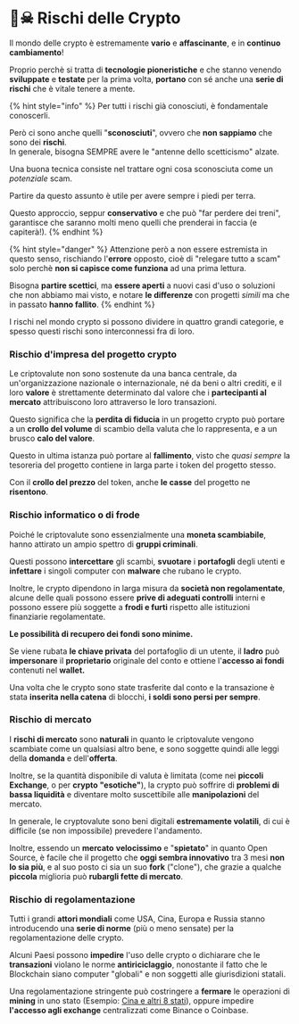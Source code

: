 # 🏴☠ Rischi delle Crypto

Il mondo delle crypto è estremamente **vario** e **affascinante**, e in **continuo cambiamento**!

Proprio perchè si tratta di **tecnologie pioneristiche** e che stanno venendo **sviluppate** e **testate** per la prima volta, **portano** con sé anche una **serie di rischi** che è vitale tenere a mente.

{% hint style="info" %}
Per tutti i rischi già conosciuti, è fondamentale conoscerli.&#x20;

Però ci sono anche quelli "**sconosciuti**", ovvero che **non sappiamo** che sono dei **rischi**.  \
In generale, bisogna SEMPRE avere le "antenne dello scetticismo" alzate.&#x20;

Una buona tecnica consiste nel trattare ogni cosa sconosciuta come un _potenziale_ scam.

Partire da questo assunto è utile per avere sempre i piedi per terra.&#x20;

Questo approccio, seppur **conservativo** e che può "far perdere dei treni", garantisce che saranno molti meno quelli che prenderai in faccia (e capiterà!).
{% endhint %}

{% hint style="danger" %}
Attenzione però a non essere estremista in questo senso, rischiando l'**errore** opposto, cioè di "relegare tutto a scam" solo perchè **non si capisce come funziona** ad una prima lettura.&#x20;

Bisogna **partire scettici**, ma **essere aperti** a nuovi casi d'uso o soluzioni che non abbiamo mai visto, e notare **le differenze** con progetti _simili_ ma che in passato **hanno fallito**.
{% endhint %}

I rischi nel mondo crypto si possono dividere in quattro grandi categorie, e spesso questi rischi sono interconnessi fra di loro.&#x20;

### Rischio d'impresa del progetto crypto

Le criptovalute non sono sostenute da una banca centrale, da un'organizzazione nazionale o internazionale, né da beni o altri crediti, e il loro **valore** è strettamente determinato dal valore che i **partecipanti al mercato** attribuiscono loro attraverso le loro transazioni.&#x20;

Questo significa che la **perdita di fiducia** in un progetto crypto può portare a un **crollo del volume** di scambio della valuta che lo rappresenta, e a un brusco **calo del valore**.

Questo in ultima istanza può portare al **fallimento**, visto che _quasi sempre_ la tesoreria del progetto contiene in larga parte i token del progetto stesso.&#x20;

Con il **crollo del prezzo** del token, anche **le casse** del progetto ne **risentono**.

### Rischio informatico o di frode

Poiché le criptovalute sono essenzialmente una **moneta scambiabile**, hanno attirato un ampio spettro di **gruppi criminali**.&#x20;

Questi possono **intercettare** gli scambi, **svuotare** i **portafogli** degli utenti e **infettare** i singoli computer con **malware** che rubano le crypto.&#x20;

Inoltre, le crypto dipendono in larga misura da **società non regolamentate**, alcune delle quali possono essere **prive di adeguati controlli** interni e possono essere più soggette a **frodi e furti** rispetto alle istituzioni finanziarie regolamentate.&#x20;

**Le possibilità di recupero dei fondi sono minime.**

Se viene rubata **le chiave privata** del portafoglio di un utente, il **ladro** può **impersonare** il **proprietario** originale del conto e ottiene l'**accesso ai fondi** contenuti nel **wallet.**

Una volta che le crypto sono state trasferite dal conto e la transazione è stata **inserita nella catena** di blocchi, **i soldi sono persi per sempre**.

### Rischio di mercato

I **rischi di mercato** sono **naturali** in quanto le criptovalute vengono scambiate come un qualsiasi altro bene, e sono soggette quindi alle leggi della **domanda** e dell'**offerta**.&#x20;

Inoltre, se la quantità disponibile di valuta è limitata (come nei **piccoli Exchange**, o per **crypto "esotiche"**), la crypto può soffrire di **problemi di bassa liquidità** e diventare molto suscettibile alle **manipolazioni** del mercato.&#x20;

In generale, le cryptovalute sono beni digitali **estremamente volatili**, di cui è difficile (se non impossibile) prevedere l'andamento.&#x20;

Inoltre, essendo un **mercato** **velocissimo** e "**spietato**" in quanto Open Source, è facile che il progetto che **oggi sembra innovativo** tra 3 mesi **non lo sia più**, e al suo posto ci sia un suo **fork** ("clone"), che grazie a qualche **piccola** miglioria può **rubargli fette di mercato**.&#x20;

### Rischio di regolamentazione

Tutti i grandi **attori mondiali** come USA, Cina, Europa e Russia stanno introducendo una **serie di norme** (più o meno sensate) per la regolamentazione delle crypto.

Alcuni Paesi possono **impedire** l'uso delle crypto o dichiarare che le **transazioni** violano le norme **antiriciclaggio**, nonostante il fatto che le Blockchain siano computer "globali" e non soggetti alle giurisdizioni statali.&#x20;

Una regolamentazione stringente può costringere a **fermare** le operazioni di **mining** in uno stato (Esempio: [Cina e altri 8 stati](https://fortune.com/2022/01/04/crypto-banned-china-other-countries/)), oppure impedire **l'accesso agli exchange** centralizzati come Binance o Coinbase.
